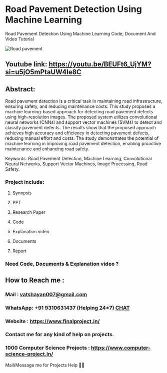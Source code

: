 # Road Pavement Detection Using Machine Learning
Road Pavement Detection Using Machine Learning Code, Document And Video Tutorial

![Road pavement](https://github.com/user-attachments/assets/696da066-1e98-4af9-9859-1f0c3ec3dd0d)

## Youtube link: https://youtu.be/BEUFt6_UjYM?si=u5jO5mPtaUW4le8C

## Abstract:
Road pavement detection is a critical task in maintaining road infrastructure, ensuring safety, and reducing maintenance costs. This study proposes a machine learning-based approach for detecting road pavement defects using high-resolution images. The proposed system utilizes convolutional neural networks (CNNs) and support vector machines (SVMs) to detect and classify pavement defects. The results show that the proposed approach achieves high accuracy and efficiency in detecting pavement defects, reducing manual effort and costs. The study demonstrates the potential of machine learning in improving road pavement detection, enabling proactive maintenance and enhancing road safety.

Keywords: Road Pavement Detection, Machine Learning, Convolutional Neural Networks, Support Vector Machines, Image Processing, Road Safety.

### Project include: 

1. Synopsis

2. PPT

3. Research Paper


4. Code

5. Explanation video

6. Documents

7. Report


### Need Code, Documents & Explanation video ? 

## How to Reach me :

### Mail : vatshayan007@gmail.com 

### WhatsApp: +91 9310631437 (Helping 24*7) **[CHAT](https://wa.me/message/CHWN2AHCPMAZK1)** 

### Website : https://www.finalproject.in/

### Contact me for any kind of help on projects.
### 1000 Computer Science Projects : https://www.computer-science-project.in/


Mail/Message me for Projects Help 🙏🏻
